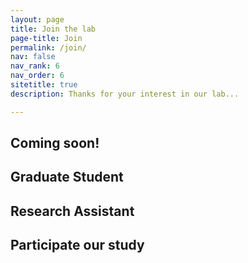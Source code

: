 ```yaml
---
layout: page
title: Join the lab
page-title: Join
permalink: /join/
nav: false
nav_rank: 6
nav_order: 6
sitetitle: true
description: Thanks for your interest in our lab...

---
```

## Coming soon!

## Graduate Student

## Research Assistant

## Participate our study
